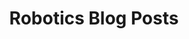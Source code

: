 ---
title: Robotics Blog Posts
layout: category
category: Robotics
permalink: /categories/robotics.html
---